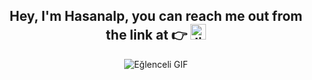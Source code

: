<h2 align="center">
  Hey, I'm Hasanalp, you can reach me out from the link at 👉  
  <a href="https://www.linkedin.com/in/hasanalptemiz/" target="_blank">
    <img src="https://img.shields.io/static/v1?message=LinkedIn&logo=linkedin&label=&color=0077B5&logoColor=black&labelColor=&style=for-the-badge" height="25" alt="linkedin logo" />
  </a>
</h2>


<div align="center">
  <img src="https://media1.giphy.com/media/v1.Y2lkPTc5MGI3NjExMXM5bzVwZWt3NW04OG02dmZ2bzFyYmNkdG9ieG5mcGRqeHZkYzFzZiZlcD12MV9pbnRlcm5hbF9naWZfYnlfaWQmY3Q9Zw/UGWpLb1b4KddktMz0y/giphy.gif" alt="Eğlenceli GIF" />
</div>











